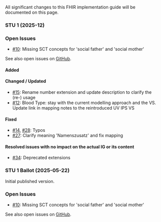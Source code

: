 All significant changes to this FHIR implementation guide will be documented on this page.



### STU 1 (2025-12)

### Open Issues
* [#10](https://github.com/hl7ch/ch-epreg/issues/10): Missing SCT concepts for 'social father' and 'social mother'

See also open issues on [GitHub](https://github.com/hl7ch/ch-epreg/issues).

#### Added 

#### Changed / Updated 
* [#15](https://github.com/hl7ch/ch-epreg/issues/15): Rename number extension and update description to clarify the (re-) usage
* [#12](https://github.com/hl7ch/ch-epreg/issues/12): Blood Type: stay with the current modelling approach and the VS. Update link in mapping notes to the reintroduced UV IPS VS

#### Fixed 
* [#14](https://github.com/hl7ch/ch-epreg/issues/14), [#28](https://github.com/hl7ch/ch-epreg/issues/28): Typos
* [#27](https://github.com/hl7ch/ch-epreg/issues/27): Clarify meaning 'Namenszusatz' and fix mapping

#### Resolved issues with no impact on the actual IG or its content
* [#34](https://github.com/hl7ch/ch-epreg/issues/34): Deprecated extensions

### STU 1 Ballot (2025-05-22)
Initial published version.

### Open Issues
* [#10](https://github.com/hl7ch/ch-epreg/issues/10): Missing SCT concepts for 'social father' and 'social mother'

See also open issues on [GitHub](https://github.com/hl7ch/ch-epreg/issues).
